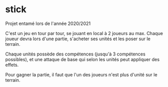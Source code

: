 # stick
Projet entamé lors de l'année 2020/2021

C'est un jeu en tour par tour, se jouant en local à 2 joueurs au max.
Chaque joueur devra lors d'une partie, s'acheter ses unités et les poser sur le terrain.

Chaque unités possède des compétences (jusqu'à 3 compétences possibles), et une attaque de base qui selon les unités peut appliquer des effets.

Pour gagner la partie, il faut que l'un des joueurs n'est plus d'unité sur le terrain.

